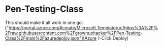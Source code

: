 # Pen-Testing-Class

This should make it all work in one go: ["https://portal.azure.com/#create/Microsoft.Template/uri/https%3A%2F%2Fraw.githubusercontent.com%2Fgrownuphacker%2FPen-Testing-Class%2Fmain%2Fazuredeploy.json"](Azure 1-Click Deploy)
